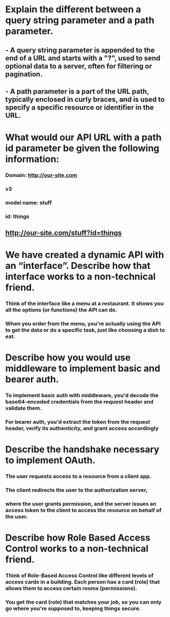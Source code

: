 # Explain the different between a query string parameter and a path parameter.

## - A query string parameter is appended to the end of a URL and starts with a "?", used to send optional data to a server, often for filtering or pagination.
## - A path parameter is a part of the URL path, typically enclosed in curly braces, and is used to specify a specific resource or identifier in the URL.

# What would our API URL with a path id parameter be given the following information:
### Domain: http://our-site.com
### v3
### model name: stuff
### id: things 
##  http://our-site.com/stuff?id=things

# We have created a dynamic API with an “interface”. Describe how that interface works to a non-technical friend.
### Think of the interface like a menu at a restaurant. It shows you all the options (or functions) the API can do.
### When you order from the menu, you're actually using the API to get the data or do a specific task, just like choosing a dish to eat.

# Describe how you would use middleware to implement basic and bearer auth.

### To implement basic auth with middleware, you'd decode the base64-encoded credentials from the request header and validate them.
### For bearer auth, you'd extract the token from the request header, verify its authenticity, and grant access accordingly

# Describe the handshake necessary to implement OAuth.
### The user requests access to a resource from a client app.
### The client redirects the user to the authorization server, 
### where the user grants permission, and the server issues an access token to the client to access the resource on behalf of the user.

# Describe how Role Based Access Control works to a non-technical friend.

### Think of Role-Based Access Control like different levels of access cards in a building. Each person has a card (role) that allows them to access certain rooms (permissions).
### You get the card (role) that matches your job, so you can only go where you're supposed to, keeping things secure.
